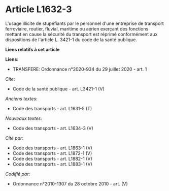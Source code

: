 # Article L1632-3

L'usage illicite de stupéfiants par le personnel d'une entreprise de transport ferroviaire, routier, fluvial, maritime ou
aérien exerçant des fonctions mettant en cause la sécurité du transport est réprimé conformément aux dispositions de
l'article L. 3421-1 du code de la santé publique.

**Liens relatifs à cet article**

**Liens**:

  - TRANSFERE: Ordonnance n°2020-934 du 29 juillet 2020 - art. 1

_Cite_:

  - Code de la santé publique - art. L3421-1 (V)

_Anciens textes_:

  - Code des transports - art. L1631-5 (T)

_Nouveaux textes_:

  - Code des transports - art. L1634-3 (V)

_Cité par_:

  - Code des transports - art. L1863-1 (V)
  - Code des transports - art. L1872-1 (V)
  - Code des transports - art. L1882-1 (V)
  - Code des transports - art. L1883-1 (V)

_Codifié par_:

  - Ordonnance n°2010-1307 du 28 octobre 2010 - art. (V)
